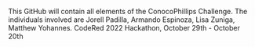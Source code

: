 This GitHub will contain all elements of the ConocoPhillips Challenge. The individuals involved are Jorell Padilla, Armando Espinoza, Lisa Zuniga, Matthew Yohannes. CodeRed 2022 Hackathon, October 29th - October 20th
